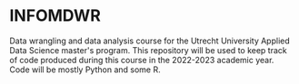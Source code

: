 # INFOMDWR
Data wrangling and data analysis course for the Utrecht University Applied Data Science master's program.
This repository will be used to keep track of code produced during this course in the 2022-2023 academic year.
Code will be mostly Python and some R.
